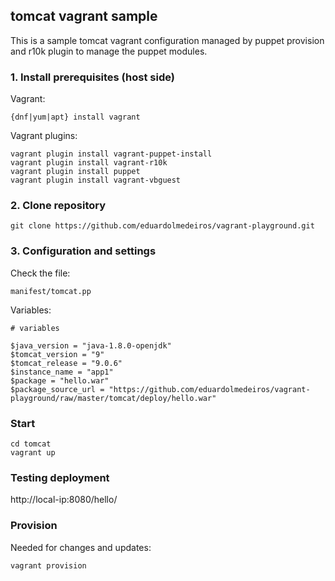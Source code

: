 ## tomcat vagrant sample

This is a sample tomcat vagrant configuration managed by puppet provision and r10k plugin to manage the puppet modules.

### 1. Install prerequisites (host side)

Vagrant:

```
{dnf|yum|apt} install vagrant
```

Vagrant plugins:

```
vagrant plugin install vagrant-puppet-install
vagrant plugin install vagrant-r10k
vagrant plugin install puppet
vagrant plugin install vagrant-vbguest
```

### 2. Clone repository

```
git clone https://github.com/eduardolmedeiros/vagrant-playground.git
```

### 3. Configuration and settings

Check the file:

```
manifest/tomcat.pp
```

Variables:

```
# variables

$java_version = "java-1.8.0-openjdk"
$tomcat_version = "9"
$tomcat_release = "9.0.6"
$instance_name = "app1"
$package = "hello.war"
$package_source_url = "https://github.com/eduardolmedeiros/vagrant-playground/raw/master/tomcat/deploy/hello.war"
```

### Start

```
cd tomcat
vagrant up
```

### Testing deployment

http://local-ip:8080/hello/


### Provision

Needed for changes and updates:

```
vagrant provision
```
